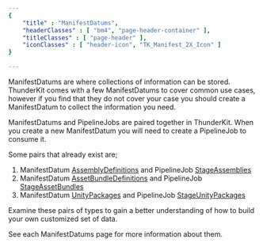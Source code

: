 ```yaml
---
{ 
	"title" : "ManifestDatums",
	"headerClasses" : [ "bm4", "page-header-container" ],
	"titleClasses" : [ "page-header" ],
	"iconClasses" : [ "header-icon", "TK_Manifest_2X_Icon" ]
}

---
```


ManifestDatums are where collections of information can be stored.
ThunderKit comes with a few ManifestDatums to cover common use cases, however if you find that they do not cover your case you should create a ManifestDatum to 
collect the information you need.

ManifestDatums and PipelineJobs are paired together in ThunderKit.  When you create a new ManifestDatum you will need to create a PipelineJob to consume it.

Some pairs that already exist are;

1. ManifestDatum [AssemblyDefinitions](assetlink://GUID/2b7e13dda513544419a89926bd12ad8a) and PipelineJob [StageAssemblies](assetlink://GUID/b5b20fac9c71fd64183cb7a8f359d73a)
2. ManifestDatum [AssetBundleDefinitions](assetlink://GUID/17d1008b78cb6e846889b7778282fbef) and PipelineJob [StageAssetBundles](assetlink://GUID/924ee63e6c016f14d8a1560b288f15a3)
3. ManifestDatum [UnityPackages](assetlink://GUID/dda4ac7962f04724eacfeb26af5e2b75) and PipelineJob [StageUnityPackages](assetlink://GUID/d087870ea8abaed4ca4c717444be0165)

Examine these pairs of types to gain a better understanding of how to build your own customized set of data.

See each ManifestDatums page for more information about them.